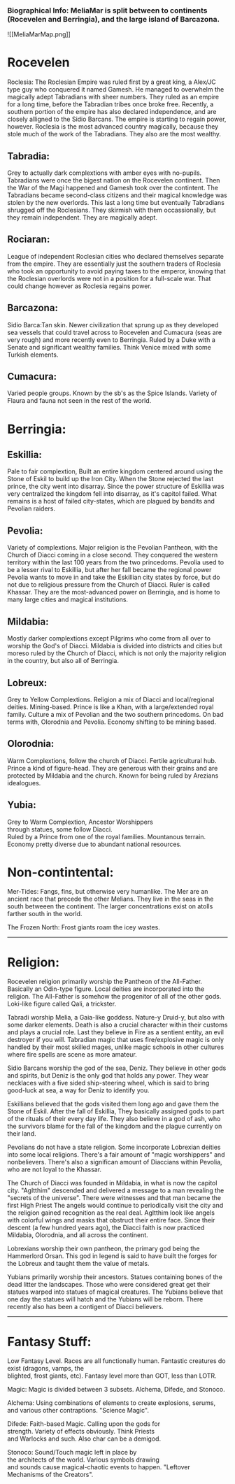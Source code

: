 ### Biographical Info: MeliaMar is split between to continents (Rocevelen and Berringia), and the large island of Barcazona.

![[MeliaMarMap.png]]

# Rocevelen
Roclesia: The Roclesian Empire was ruled first by a
	great king, a Alex/JC type guy who conquered it named
	Gamesh. He managed to overwhelm the magically adept
	Tabradians with sheer numbers. They ruled as an empire
	for a long time, before the Tabradian tribes once
	broke free. Recently, a southern portion of the empire
	has also declared independence, and are closely
	alligned to the Sidio Barcans. The empire is starting
	to regain power, however. Roclesia is the most
	advanced country magically, because they stole much
	of the work of the Tabradians. They also are the most
	wealthy.

## Tabradia: 
Grey to actually dark complextions
	with amber eyes with no-pupils. Tabradians
	were once the bigest nation on the Rocevelen
	continent. Then the War of the Magi happened and 
	Gamesh took over the contintent. The Tabradians became
	second-class citizens and their magical knowledge
	was stolen by the new overlords. This last a long time
	but eventually Tabradians shrugged off the Roclesians.
	They skirmish with them occassionally, but they 
	remain independent. They are magically adept. 

## Rociaran: 
League of independent Roclesian cities who
	declared themselves separate from the empire. They are
	essentially just the southern traders of Roclesia who 
	took an opportunity to avoid paying taxes to the
	emperor, knowing that the Roclesian overlords were not
	in a position for a full-scale war. That could change
	however as Roclesia regains power.

## Barcazona:
Sidio Barca:Tan skin. Newer civilization that sprung 
	up as they developed sea vessels that could 
	travel across to Rocevelen and Cumacura (seas are very
	rough) and more recently even to Berringia. Ruled by
	a Duke with a Senate and significant wealthy families.
	Think Venice mixed with some Turkish elements. 
	
## Cumacura: 
Varied people groups. Known by the sb's as
	the Spice Islands. Variety of Flaura and fauna not
	seen in the rest of the world. 

# Berringia:

## Eskillia: 
Pale to fair complextion, Built an entire
	kingdom centered around using the Stone of Eskil
	to build up the Iron City. When the Stone rejected
	the last prince, the city went into disarray. Since
	the power structure of Eskillia was very centralized
	the kingdom fell into disarray, as it's capitol
	failed. What remains is a host of failed city-states,
	which are plagued by bandits and Pevolian raiders.  

## Pevolia: 
Variety of complextions. Major religion is
	the Pevolian Pantheon, with the Church of Diacci 
	coming in a close second. They conquered the western
	territory within the last 100 years from the two
	princedoms. Pevolia used to be a lesser rival to 
	Eskillia, but after her fall became the regional power
	Pevolia wants to move in and take the Eskillian city
	states by force, but do not due to religious pressure
	from the Church of Diacci. Ruler is called Khassar. 
	They are the most-advanced power on Berringia, and 
	is home to many large cities and magical institutions. 

## Mildabia: 
Mostly darker complextions except Pilgrims
	who come from all over to worship the God's of
	Diacci. Mildabia is divided into districts and cities
	but moreso ruled by the Church of Diacci, which
	is not only the majority religion in the country, but
	also all of Berringia. 

## Lobreux: 
Grey to Yellow Complextions. Religion a mix
	of Diacci and local/regional deities. Mining-based.
	Prince is like a Khan, with a large/extended royal
	family. Culture a mix of Pevolian and the two southern
	princedoms. On bad terms with, Olorodnia and Pevolia.
	Economy shifting to be mining based.

## Olorodnia: 
Warm Complextions, follow the church of
	Diacci. Fertile agricultural hub. Prince a kind of
	figure-head. They are generous with their grains
	and are protected by Mildabia and the church. Known
	for being ruled by Arezians idealogues.

## Yubia: 
Grey to Warm Complextion, Ancestor Worshippers 	
	through statues, some follow Diacci. 	
	Ruled by a Prince from one of
	the royal families. Mountanous terrain.
	Economy pretty diverse due to abundant national
	resources.

# Non-contintental:
Mer-Tides: Fangs, fins, but otherwise very humanlike. The Mer
	are an ancient race that precede the other Melians. They
	live in the seas in the south betweeen the continent.
	The larger concentrations exist on atolls farther south in 
	the world.
	
The Frozen North:
	Frost giants roam the icey wastes.

--------------------------------------------------------------
# Religion: 

Rocevelen religion primarily worship the Pantheon
of the All-Father. Basically an Odin-type figure. Local
deities are incorporated into the religion. The All-Father is
somehow the progenitor of all of the other gods. Loki-like
figure called Qali, a trickster.

Tabradi worship Melia, a Gaia-like goddess. Nature-y Druid-y,
but also with some darker elements. Death is also a crucial
character within their customs and plays a crucial role. Last
they believe in Fire as a sentient entity, an evil destroyer
if you will. Tabradian magic that uses fire/explosive magic
is only handled by their most skilled mages, unlike magic 
schools in other cultures where fire spells are scene as 
more amateur. 

Sidio Barcans worship the god of the sea, Deniz. They believe
in other gods and spirits, but Deniz is the only god that
holds any power. They wear necklaces with a five sided
ship-steering wheel, which is said to bring good-luck at sea,
a way for Deniz to identify you.

Eskillians believed that the gods visited them long ago and
gave them the Stone of Eskil. After the fall of Eskillia,
They basically assigned gods to part of the rituals of their
every day life. They also believe in a god of ash, who the
survivors blame for the fall of the kingdom and the plague
currently on their land.

Pevolians do not have a state religion. Some incorporate
Lobrexian deities into some local religions. There's a fair
amount of "magic worshippers" and nonbelievers. There's also
a significan amount of Diaccians within Pevolia, who are
not loyal to the Khassar. 

The Church of Diacci was founded in Mildabia, in what is now
the capitol city. "Agltthim" descended and delivered a message
to a man revealing the "secrets of the universe". There were
witnesses and that man became the first High Priest 
The angels would continue to periodically visit the city and 
the religion gained recognition as the real deal. Agltthim
look like angels with colorful wings and masks that obstruct
their entire face. Since their descent (a few hundred years
ago), the Diacci faith is now practiced Mildabia, Olorodnia,
and all across the continent. 

Lobrexians worship their own pantheon, the primary god
being the Hammerlord Orsan. This god in legend is said to
have built the forges for the Lobreux and taught them the
value of metals.

Yubians primarily  worship their ancestors. Statues containing 
bones of the dead litter the landscapes. Those
 who were considered great get their statues warped into
statues of magical creatures. The Yubians believe that one
day the statues will hatch and the Yubians will be reborn.
There recently also has been a contigent of Diacci believers.

--------------------------------------------------------------
# Fantasy Stuff:

Low Fantasy Level. Races are all functionally human. 
	Fantastic creatures do exist (dragons, vamps, the 	
	blighted, frost giants, etc). 
	Fantasy level more than GOT, less than LOTR.
	

Magic: Magic is divided between 3 subsets. Alchema, Difede, and Stonoco.

Alchema: Using combinations of elements to create 
	explosions, serums, and various other contraptions.
	"Science Magic".

Difede: Faith-based Magic. Calling upon the gods for 	
	strength. Variety of effects obviously. Think Priests 	
	and Warlocks and such. Also char can be a demigod.

Stonoco: Sound/Touch magic left in place by 	
	the architects of the world. Various symbols drawing 	
	and sounds cause magical-chaotic events to happen.
	"Leftover Mechanisms of the Creators".